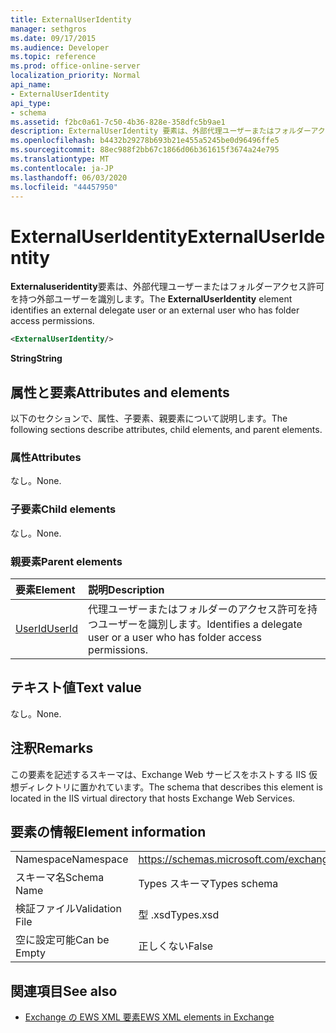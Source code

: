 ```yaml
---
title: ExternalUserIdentity
manager: sethgros
ms.date: 09/17/2015
ms.audience: Developer
ms.topic: reference
ms.prod: office-online-server
localization_priority: Normal
api_name:
- ExternalUserIdentity
api_type:
- schema
ms.assetid: f2bc0a61-7c50-4b36-828e-358dfc5b9ae1
description: ExternalUserIdentity 要素は、外部代理ユーザーまたはフォルダーアクセス許可を持つ外部ユーザーを識別します。
ms.openlocfilehash: b4432b29278b693b21e455a5245be0d96496ffe5
ms.sourcegitcommit: 88ec988f2bb67c1866d06b361615f3674a24e795
ms.translationtype: MT
ms.contentlocale: ja-JP
ms.lasthandoff: 06/03/2020
ms.locfileid: "44457950"
---
```

# <a name="externaluseridentity"></a><span data-ttu-id="25781-103">ExternalUserIdentity</span><span class="sxs-lookup"><span data-stu-id="25781-103">ExternalUserIdentity</span></span>

<span data-ttu-id="25781-104">**Externaluseridentity**要素は、外部代理ユーザーまたはフォルダーアクセス許可を持つ外部ユーザーを識別します。</span><span class="sxs-lookup"><span data-stu-id="25781-104">The **ExternalUserIdentity** element identifies an external delegate user or an external user who has folder access permissions.</span></span> 
  
```xml
<ExternalUserIdentity/>
```

 <span data-ttu-id="25781-105">**String**</span><span class="sxs-lookup"><span data-stu-id="25781-105">**String**</span></span>
## <a name="attributes-and-elements"></a><span data-ttu-id="25781-106">属性と要素</span><span class="sxs-lookup"><span data-stu-id="25781-106">Attributes and elements</span></span>

<span data-ttu-id="25781-107">以下のセクションで、属性、子要素、親要素について説明します。</span><span class="sxs-lookup"><span data-stu-id="25781-107">The following sections describe attributes, child elements, and parent elements.</span></span>
  
### <a name="attributes"></a><span data-ttu-id="25781-108">属性</span><span class="sxs-lookup"><span data-stu-id="25781-108">Attributes</span></span>

<span data-ttu-id="25781-109">なし。</span><span class="sxs-lookup"><span data-stu-id="25781-109">None.</span></span>
  
### <a name="child-elements"></a><span data-ttu-id="25781-110">子要素</span><span class="sxs-lookup"><span data-stu-id="25781-110">Child elements</span></span>

<span data-ttu-id="25781-111">なし。</span><span class="sxs-lookup"><span data-stu-id="25781-111">None.</span></span>
  
### <a name="parent-elements"></a><span data-ttu-id="25781-112">親要素</span><span class="sxs-lookup"><span data-stu-id="25781-112">Parent elements</span></span>

|<span data-ttu-id="25781-113">**要素**</span><span class="sxs-lookup"><span data-stu-id="25781-113">**Element**</span></span>|<span data-ttu-id="25781-114">**説明**</span><span class="sxs-lookup"><span data-stu-id="25781-114">**Description**</span></span>|
|:-----|:-----|
|[<span data-ttu-id="25781-115">UserId</span><span class="sxs-lookup"><span data-stu-id="25781-115">UserId</span></span>](userid.md) <br/> |<span data-ttu-id="25781-116">代理ユーザーまたはフォルダーのアクセス許可を持つユーザーを識別します。</span><span class="sxs-lookup"><span data-stu-id="25781-116">Identifies a delegate user or a user who has folder access permissions.</span></span>  <br/> |
   
## <a name="text-value"></a><span data-ttu-id="25781-117">テキスト値</span><span class="sxs-lookup"><span data-stu-id="25781-117">Text value</span></span>

<span data-ttu-id="25781-118">なし。</span><span class="sxs-lookup"><span data-stu-id="25781-118">None.</span></span>
  
## <a name="remarks"></a><span data-ttu-id="25781-119">注釈</span><span class="sxs-lookup"><span data-stu-id="25781-119">Remarks</span></span>

<span data-ttu-id="25781-120">この要素を記述するスキーマは、Exchange Web サービスをホストする IIS 仮想ディレクトリに置かれています。</span><span class="sxs-lookup"><span data-stu-id="25781-120">The schema that describes this element is located in the IIS virtual directory that hosts Exchange Web Services.</span></span>
  
## <a name="element-information"></a><span data-ttu-id="25781-121">要素の情報</span><span class="sxs-lookup"><span data-stu-id="25781-121">Element information</span></span>

|||
|:-----|:-----|
|<span data-ttu-id="25781-122">Namespace</span><span class="sxs-lookup"><span data-stu-id="25781-122">Namespace</span></span>  <br/> |https://schemas.microsoft.com/exchange/services/2006/types  <br/> |
|<span data-ttu-id="25781-123">スキーマ名</span><span class="sxs-lookup"><span data-stu-id="25781-123">Schema Name</span></span>  <br/> |<span data-ttu-id="25781-124">Types スキーマ</span><span class="sxs-lookup"><span data-stu-id="25781-124">Types schema</span></span>  <br/> |
|<span data-ttu-id="25781-125">検証ファイル</span><span class="sxs-lookup"><span data-stu-id="25781-125">Validation File</span></span>  <br/> |<span data-ttu-id="25781-126">型 .xsd</span><span class="sxs-lookup"><span data-stu-id="25781-126">Types.xsd</span></span>  <br/> |
|<span data-ttu-id="25781-127">空に設定可能</span><span class="sxs-lookup"><span data-stu-id="25781-127">Can be Empty</span></span>  <br/> |<span data-ttu-id="25781-128">正しくない</span><span class="sxs-lookup"><span data-stu-id="25781-128">False</span></span>  <br/> |
   
## <a name="see-also"></a><span data-ttu-id="25781-129">関連項目</span><span class="sxs-lookup"><span data-stu-id="25781-129">See also</span></span>



- [<span data-ttu-id="25781-130">Exchange の EWS XML 要素</span><span class="sxs-lookup"><span data-stu-id="25781-130">EWS XML elements in Exchange</span></span>](ews-xml-elements-in-exchange.md)

